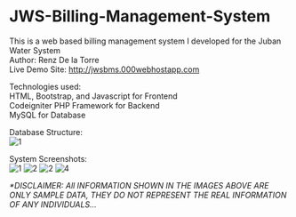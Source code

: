 # JWS-Billing-Management-System
 This is a web based billing management system I developed for the Juban Water System <br/>
 Author: Renz De la Torre <br/>
 Live Demo Site: <a href="http://jwsbms.000webhostapp.com" target="_blank">http://jwsbms.000webhostapp.com</a>
 
 Technologies used:<br/>
 HTML, Bootstrap, and Javascript for Frontend<br/>
 Codeigniter PHP Framework for Backend<br/>
 MySQL for Database<br/>
 
 Database Structure: <br/>
![1](https://user-images.githubusercontent.com/88235225/140684546-56f76beb-555b-4050-b8b1-643302f5e5a1.jpg)

System Screenshots: <br/>
![1](https://user-images.githubusercontent.com/88235225/155880161-bfdd990a-0eee-45a7-8442-a51eb22e1de6.png)
![2](https://user-images.githubusercontent.com/88235225/155880171-208e7911-6e16-4ba6-bebe-52556d7c9160.png)
![2](https://user-images.githubusercontent.com/88235225/155880175-1874631c-e728-4ad5-b861-07b17512346d.png)
![4](https://user-images.githubusercontent.com/88235225/155880178-a03d68e5-c6f6-48be-85dc-91e83251f4cb.png)

<em>*DISCLAIMER: All INFORMATION SHOWN IN THE IMAGES ABOVE ARE ONLY SAMPLE DATA, THEY DO NOT REPRESENT THE REAL INFORMATION OF ANY INDIVIDUALS...</em>
